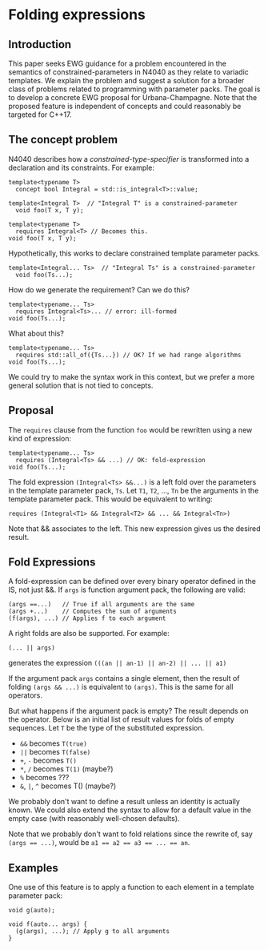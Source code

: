 Folding expressions
===================

## Introduction

This paper seeks EWG guidance for a problem encountered in the semantics
of constrained-parameters in N4040 as they relate to variadic templates.
We explain the problem and suggest a solution for a broader class
of problems related to programming with parameter packs. The goal is to 
develop a concrete EWG proposal for Urbana-Champagne. Note that the proposed 
feature is independent of concepts and could reasonably be targeted for C++17.

## The concept problem

N4040 describes how a *constrained-type-specifier* is transformed into a 
declaration and its constraints. For example:

    template<typename T>
      concept bool Integral = std::is_integral<T>::value;

    template<Integral T>  // "Integral T" is a constrained-parameter
      void foo(T x, T y);

    template<typename T>
      requires Integral<T> // Becomes this.
    void foo(T x, T y);

Hypothetically, this works to declare constrained template parameter packs.

    template<Integral... Ts>  // "Integral Ts" is a constrained-parameter
      void foo(Ts...);

How do we generate the requirement? Can we do this?

    template<typename... Ts>
      requires Integral<Ts>... // error: ill-formed
    void foo(Ts...);

What about this?

    template<typename... Ts>
      requires std::all_of({Ts...}) // OK? If we had range algorithms
    void foo(Ts...);

We could try to make the syntax work in this context, but we prefer a more
general solution that is not tied to concepts.

## Proposal

The `requires` clause from the function `foo` would be rewritten using a
new kind of expression:

    template<typename... Ts>
      requires (Integral<Ts> && ...) // OK: fold-expression
    void foo(Ts...);

The fold expression `(Integral<Ts> &&...)` is a left fold over the parameters
in the template parameter pack, `Ts`. Let `T1`, `T2`, ..., `Tn` be the 
arguments in the template parameter pack. This would be equivalent to writing:

    requires (Integral<T1> && Integral<T2> && ... && Integral<Tn>)

Note that && associates to the left. This new expression gives us the desired 
result.

## Fold Expressions

A fold-expression can be defined over every binary operator defined in the IS,
not just &&. If `args` is function argument pack, the following are valid:

    (args ==...)   // True if all arguments are the same
    (args +...)    // Computes the sum of arguments
    (f(args), ...) // Applies f to each argument

A right folds are also be supported. For example:

    (... || args)

generates the expression `(((an || an-1) || an-2) || ... || a1)`

If the argument pack `args` contains a single element, then the result of 
folding `(args && ...)` is equivalent to `(args)`. This is the same for all
operators.

But what happens if the argument pack is empty? The result depends on the 
operator. Below is an initial list of result values for folds of empty 
sequences. Let `T` be the type of the substituted expression.

- `&&` becomes `T(true)`
- `||` becomes `T(false)`
- `+`, `-` becomes `T()`
- `*`, `/` becomes `T(1)` (maybe?)
- `%` becomes ???
- `&`, `|`, `^` becomes T() (maybe?)

We probably don't want to define a result unless an identity is actually
known. We could also extend the syntax to allow for a default value in the
empty case (with reasonably well-chosen defaults). 

Note that we probably don't want to fold relations since the rewrite of, say
`(args == ...)`, would be `a1 == a2 == a3 == ... == an`.

## Examples

One use of this feature is to apply a function to each element in a template
parameter pack: 

    void g(auto);
    
    void f(auto... args) {
      (g(args), ...); // Apply g to all arguments
    }

